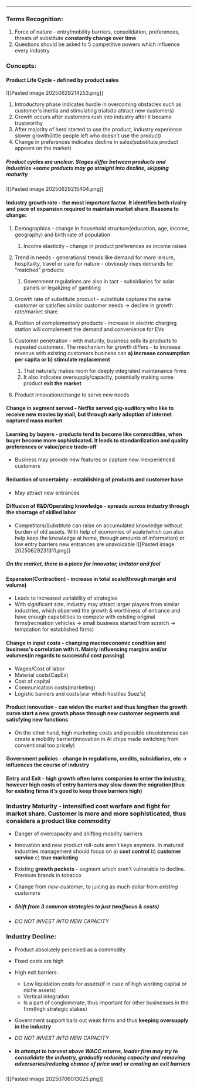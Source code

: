 ***
### Terms Recognition:
1. Force of nature - entry/mobility barriers, consolidation, preferences, threats of substitute **constantly change over time** 
2. Questions should be asked to 5 competitive powers which influence every industry

### Concepts:

#### Product Life Cycle - defined by product sales
![[Pasted image 20250629214253.png]]
1. Introductory phase indicates hurdle in overcoming obstacles such as customer's inertia and stimulating trials(to attract new customers)
2. Growth occurs after customers rush into industry after it became trustworthy 
3. After majority of herd started to use the product, industry experience slower growth(little people left who doesn't use the product)
4. Change in preferences indicates decline in sales(substitute product appears on the market)

##### Product cycles are unclear. Stages differ between products and industries +some products may go straight into decline, skipping maturity 
![[Pasted image 20250629215404.png]]


#### Industry growth rate - the most important factor. It identifies both rivalry and pace of expansion required to maintain market share. Reasons to change:
1. Demographics - change in household structure(education, age, income, geography) and birth rate of population 
	1. Income elasticity - change in product preferences as income raises

2. Trend in needs - generational trends like demand for more leisure, hospitality, travel or care for nature - obviously rises demands for "matched" products 
	1. Government regulations are also in tact - subsidiaries for solar panels or legalizing of gambling

3. Growth rate of substitute product - substitute captures the same customer or satisfies similar customer needs -> decline in growth rate/market share

4. Position of complementary products - increase in electric charging station will complement the demand and convenience for EVs 

5. Customer penetration - with maturity, business sells its products to repeated customers. The mechanism for growth differs - to increase revenue with existing customers business can **a) increase consumption per capita or b) stimulate replacement**
	1. That naturally makes room for deeply integrated maintenance firms 
	2. It also indicates oversupply/capacity, potentially making some product **exit the market**

6. Product innovation/change to serve new needs

#### Change in segment served - Netflix served gig-auditory who like to receive new movies by mail, but through early adoption of internet captured mass market  

#### Learning by buyers - products tend to become like commodities, when buyer become more sophisticated. It leads to standardization and quality preferences or value/price trade-off
- Business may provide new features or capture new inexperienced customers 

#### Reduction of uncertainty - establishing of products and customer base 
- May attract new entrances 

#### Diffusion of R&D/Operating knowledge - spreads across industry through the shortage of skilled labor  
- Competitors/Substitute can raise on accumulated knowledge without burden of old assets. With help of economies of scale(which can also help keep the knowledge at home, through amounts of information) or low entry barriers new entrances are unavoidable 
![[Pasted image 20250629231311.png]]
##### *On the market, there is a place for innovator, imitator and fool*

#### Expansion(Contraction) - increase in total scale(through margin and volume) 
- Leads to increased variability of strategies
- With significant size, industry may attract larger players from similar industries, which observed the growth & worthiness of entrance and have enough capabilities to compete with existing original firms(recreation vehicles -> small business started from scratch -> temptation for established firms)

#### Change in input costs - changing macroeconomic condition and business's correlation with it. Mainly influencing margins and/or volumes(in regards to successful cost passing)
- Wages/Cost of labor 
- Material costs(CapEx)
- Cost of capital 
- Communication costs(marketing)
- Logistic barriers and costs(war which hostiles Suez's)

#### Product innovation - can widen the market and thus lengthen the growth curve start a new growth phase through new customer segments and satisfying new functions 
- On the other hand, high marketing costs and possible obsoleteness can create a mobility barrier(innovation in AI chips made switching from conventional too pricely)    

#### Government policies - change in regulations, credits, subsidiaries, etc -> influences the course of industry

#### Entry and Exit - high growth often lures companies to enter the industry, however high costs of entry barriers may slow down the migration(thus for existing firms it's good to keep those barriers high) 


### Industry Maturity - intensified cost warfare and fight for market share. Customer is more and more sophisticated, thus considers a product like commodity 
- Danger of overcapacity and shifting mobility barriers 
- Innovation and new product roll-outs aren't keys anymore. In matured industries management should focus on a) **cost control** b) **customer service** c) **true marketing** 
- Existing **growth pockets** - segment which aren't vulnerable to decline. Premium brands in tobacco 
- Change from *new-customer*, to juicing as much dollar from *existing customers* 
- ##### Shift from 3 common strategies to just two(focus & costs)

-  *DO NOT INVEST INTO NEW CAPACITY*

### Industry Decline:
- Product absolutely perceived as a commodity 
- Fixed costs are high
- High exit barriers:
	- Low liquidation costs for assets(if in case of high working capital or niche assets)
	- Vertical integration 
	- Is a part of conglomerate, thus important for other businesses in the firm(high strategic stakes)
- Government support bails out weak firms and thus **keeping oversupply in the industry**

-  *DO NOT INVEST INTO NEW CAPACITY*

- ##### In attempt to harvest above WACC returns, leader firm may try to consolidate the industry, gradually reducing capacity and removing adversaries(reducing chance of price war) or creating an exit barriers 

![[Pasted image 20250706013025.png]]


